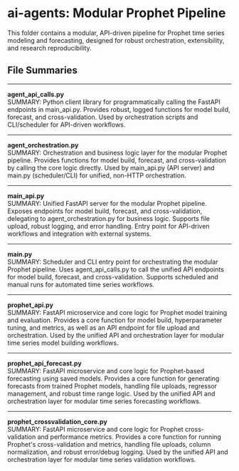 # ai-agents: Modular Prophet Pipeline

This folder contains a modular, API-driven pipeline for Prophet time series modeling and forecasting, designed for robust orchestration, extensibility, and research reproducibility.

## File Summaries

---

**agent_api_calls.py**  
SUMMARY: Python client library for programmatically calling the FastAPI endpoints in main_api.py. Provides robust, logged functions for model build, forecast, and cross-validation. Used by orchestration scripts and CLI/scheduler for API-driven workflows.

---

**agent_orchestration.py**  
SUMMARY: Orchestration and business logic layer for the modular Prophet pipeline. Provides functions for model build, forecast, and cross-validation by calling the core logic directly. Used by main_api.py (API server) and main.py (scheduler/CLI) for unified, non-HTTP orchestration.

---

**main_api.py**  
SUMMARY: Unified FastAPI server for the modular Prophet pipeline. Exposes endpoints for model build, forecast, and cross-validation, delegating to agent_orchestration.py for business logic. Supports file upload, robust logging, and error handling. Entry point for API-driven workflows and integration with external systems.

---

**main.py**  
SUMMARY: Scheduler and CLI entry point for orchestrating the modular Prophet pipeline. Uses agent_api_calls.py to call the unified API endpoints for model build, forecast, and cross-validation. Supports scheduled and manual runs for automated time series workflows.

---

**prophet_api.py**  
SUMMARY: FastAPI microservice and core logic for Prophet model training and evaluation. Provides a core function for model build, hyperparameter tuning, and metrics, as well as an API endpoint for file upload and orchestration. Used by the unified API and orchestration layer for modular time series model building workflows.

---

**prophet_api_forecast.py**  
SUMMARY: FastAPI microservice and core logic for Prophet-based forecasting using saved models. Provides a core function for generating forecasts from trained Prophet models, handling file uploads, regressor management, and robust time range logic. Used by the unified API and orchestration layer for modular time series forecasting workflows.

---

**prophet_crossvalidation_core.py**  
SUMMARY: FastAPI microservice and core logic for Prophet cross-validation and performance metrics. Provides a core function for running Prophet's cross-validation and metrics, handling file uploads, column normalization, and robust error/debug logging. Used by the unified API and orchestration layer for modular time series validation workflows.
